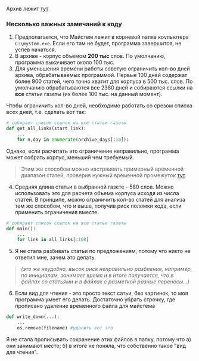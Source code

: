 Архив лежит [тут](https://drive.google.com/drive/folders/1iWpn-Aj0cFkJJg0X061iQeyDVfnIBo1t?usp=sharing)

### Несколько важных замечаний к коду

1. Предполагается, что Майстем лежит в корневой папке коvпьютера `C:\mystem.exe`. 
Если его там не будет, программа завершится, не успев начаться.
2. В архиве - корпус объемом **200 тыс** слов. По умолчанию, программа выкачивает около 100 тыс.
3. Для уменьшения времени работы советую ограничить кол-во дней архива, обрабатываемых программой. Первые 100 дней содержат более 900 статей, чего точно хватит для корпуса в 500 тыс. слов.
По умолчанию обрабатываются все 2380 дней и собираются ссылки на **все** статьи газеты (их более 100 тыс. на данный момент).

Чтобы ограничить кол-во дней, необходимо работать со срезом списка всех дней, т.е. сделать вот так:

```python
# собирает список ссылок на все статьи газеты
def get_all_links(start_link):
    ...
    for n,day in enumerate(archive_days[:10]):
```
Однако, если расчитать это ограничение неправильно, программа может собрать корпус, меньший чем требуемый.
> Этим же способом можно настраивать примерный временной диапазон статей, проверив нужный временной промежуток 
[тут](http://www.vpravda.ru/archive).

4. Средняя длина статьи в выбранной газете - 580 слов. Можно использовать это для расчета объема корпуса исходя из числа статей. 
В принципе, можно ограничить кол-во статей для анализа тем же способом, что и выше, получив риск поломки кода,
если применить ограничения вместе.
```python
# собирает список ссылок на все статьи газеты
def main():
    ...
    for link in all_links[:100]
```
5. Я не стала разбивать статьи по предложениям, потому что никто не ответил мне, зачем это делать. 
>*(это же неудобно, высок риск неправильно разбиения, например, по инициалам, занимает время и в итоге получается, что в файлах со статьями и в файлах с разметкой разные переносы...)*
6. Если вид для чтения - это просто текст сатьи, без картинок, то моя программа умеет его делать.
Достаточно убрать строчку, где прописано удаление временного файла для майстема
```python
def write_down(...):
    ...
    os.remove(filename) #удалить вот это
```
Я не стала прописывать сохранение этих файлов в папку, потому что 
а) они занимают место; б) в итоге не поняла, что собственно такое "вид для чтения".
